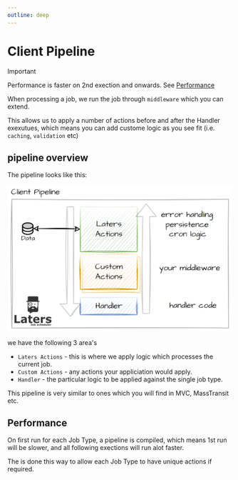 ```yaml
---
outline: deep
---
```


# Client Pipeline

> [!IMPORTANT]
> Performance is faster on 2nd exection and onwards. See [Performance](./client-pipeline#performance)

When processing a job, we run the job through `middleware` which you can extend.

This allows us to apply a number of actions before and after the Handler exexutues, which means you can add custome logic as you see fit (i.e. `caching`, `validation` etc)

## pipeline overview

The pipeline looks like this:

![An image](./client-pipeline-overview.png)

we have the following 3 area's

- `Laters Actions` - this is where we apply logic which processes the current job.
- `Custom Actions` - any actions your appliciation would apply.
- `Handler` - the particular logic to be applied against the single job type.

This pipeline is very similar to ones which you will find in MVC, MassTransit etc.

## Performance

On first run for each Job Type, a pipeline is compiled, which means 1st run will be slower, and all following exections will run alot faster.

The is done this way to allow each Job Type to have unique actions if required.